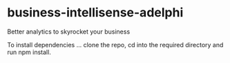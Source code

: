 # business-intellisense-adelphi
Better analytics to skyrocket your business 

To install dependencies ... clone the repo, cd into the required directory and run npm install.
